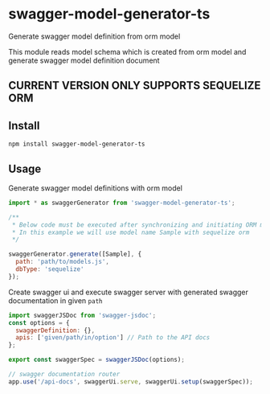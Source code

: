 # swagger-model-generator-ts

Generate swagger model definition from orm model

This module reads model schema which is created from orm model and generate swagger model definition document

## CURRENT VERSION ONLY SUPPORTS SEQUELIZE ORM

## Install

`npm install swagger-model-generator-ts`

## Usage

Generate swagger model definitions with orm model

```js
import * as swaggerGenerator from 'swagger-model-generator-ts';

/**
 * Below code must be executed after synchronizing and initiating ORM models
 * In this example we will use model name Sample with sequelize orm
 */

swaggerGenerator.generate([Sample], {
  path: 'path/to/models.js',
  dbType: 'sequelize'
});
```

Create swagger ui and execute swagger server with generated swagger documentation in given `path`

```js
import swaggerJSDoc from 'swagger-jsdoc';
const options = {
  swaggerDefinition: {},
  apis: ['given/path/in/option'] // Path to the API docs
};

export const swaggerSpec = swaggerJSDoc(options);

// swagger documentation router
app.use('/api-docs', swaggerUi.serve, swaggerUi.setup(swaggerSpec));
```
